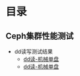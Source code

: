 # 目录

## Ceph集群性能测试

* dd读写测试结果
  * [dd读-机械单盘](Ceph集群性能测试/dd读写测试结果/dd读-机械单盘.md)
  * [dd读-机械单盘](Ceph集群性能测试/dd读写测试结果/dd读-ssd单盘.md)
